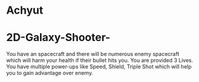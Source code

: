 # Achyut
# 2D-Galaxy-Shooter-
You have an spacecraft and there will be numerous enemy spacecraft which will harm your health if their bullet hits you. You are provided 3 Lives. You have multiple power-ups like Speed, Shield, Triple Shot which will help you to gain advantage over enemy. 
